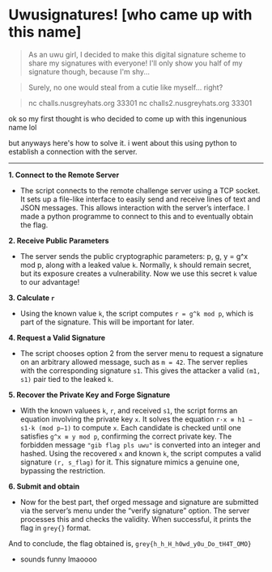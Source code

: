# Uwusignatures! [who came up with this name]

> As an uwu girl, I decided to make this digital signature scheme to share my signatures with everyone!
> I'll only show you half of my signature though, because I'm shy...

> Surely, no one would steal from a cutie like myself... right?

> nc challs.nusgreyhats.org 33301
> nc challs2.nusgreyhats.org 33301

ok so my first thought is who decided to come up with this ingenunious name lol


but anyways here's how to solve it.
i went about this using python to establish a connection with the server.

-------

**1. Connect to the Remote Server**
* The script connects to the remote challenge server using a TCP socket. It sets up a file-like interface to easily send and receive lines of text and JSON messages. This allows interaction with the server’s interface. I made a python programme to connect to this and to eventually obtain the flag.

**2. Receive Public Parameters**
* The server sends the public cryptographic parameters: p, g, y = g^x mod p, along with a leaked value `k`. Normally, `k` should remain secret, but its exposure creates a vulnerability. Now we use this secret `k` value to our advantage!

**3. Calculate `r`**
* Using the known value `k`, the script computes `r = g^k mod p`, which is part of the signature. This will be important for later.

**4. Request a Valid Signature**
* The script chooses option 2 from the server menu to request a signature on an arbitrary allowed message, such as `m = 42`. The server replies with the corresponding signature `s1`. This gives the attacker a valid `(m1, s1)` pair tied to the leaked `k`.

**5. Recover the Private Key and Forge Signature**
* With the known valuees `k`, `r`, and received `s1`, the script forms an equation involving the private key `x`. It solves the equation `r·x ≡ h1 − s1·k (mod p−1)` to compute `x`. Each candidate is checked until one satisfies `g^x ≡ y mod p`, confirming the correct private key. The forbidden message `"gib flag pls uwu"` is converted into an integer and hashed. Using the recovered `x` and known `k`, the script computes a valid signature `(r, s_flag)` for it. This signature mimics a genuine one, bypassing the restriction.

**6. Submit and obtain**
* Now for the best part, thef orged message and signature are submitted via the server’s menu under the “verify signature” option. The server processes this and checks the validity. When successful, it prints the flag in `grey{}` format.

And to conclude, the flag obtained is, `grey{h_h_H_h0wd_y0u_Do_tH4T_OMO}` 
* sounds funny lmaoooo
